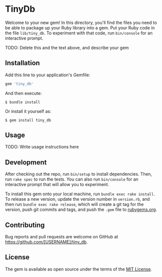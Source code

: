 # TinyDb

Welcome to your new gem! In this directory, you'll find the files you need to be able to package up your Ruby library into a gem. Put your Ruby code in the file `lib/tiny_db`. To experiment with that code, run `bin/console` for an interactive prompt.

TODO: Delete this and the text above, and describe your gem

## Installation

Add this line to your application's Gemfile:

```ruby
gem 'tiny_db'
```

And then execute:

    $ bundle install

Or install it yourself as:

    $ gem install tiny_db

## Usage

TODO: Write usage instructions here

## Development

After checking out the repo, run `bin/setup` to install dependencies. Then, run `rake spec` to run the tests. You can also run `bin/console` for an interactive prompt that will allow you to experiment.

To install this gem onto your local machine, run `bundle exec rake install`. To release a new version, update the version number in `version.rb`, and then run `bundle exec rake release`, which will create a git tag for the version, push git commits and tags, and push the `.gem` file to [rubygems.org](https://rubygems.org).

## Contributing

Bug reports and pull requests are welcome on GitHub at https://github.com/[USERNAME]/tiny_db.


## License

The gem is available as open source under the terms of the [MIT License](https://opensource.org/licenses/MIT).
